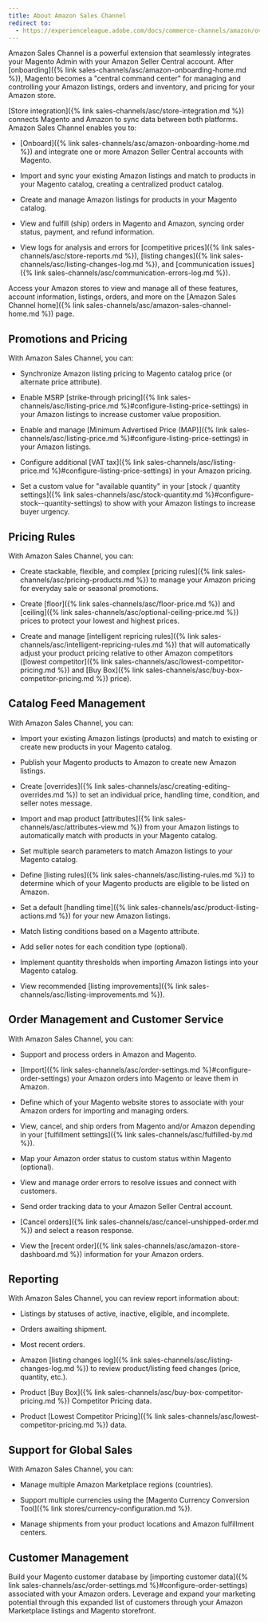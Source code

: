 ```yaml
---
title: About Amazon Sales Channel
redirect to:
  - https://experienceleague.adobe.com/docs/commerce-channels/amazon/overview.html
---
```


Amazon Sales Channel is a powerful extension that seamlessly integrates your Magento Admin with your Amazon Seller Central account. After [onboarding]({% link sales-channels/asc/amazon-onboarding-home.md %}), Magento becomes a "central command center" for managing and controlling your Amazon listings, orders and inventory, and pricing for your Amazon store.

[Store integration]({% link sales-channels/asc/store-integration.md %}) connects Magento and Amazon to sync data between both platforms. Amazon Sales Channel enables you to:

- [Onboard]({% link sales-channels/asc/amazon-onboarding-home.md %}) and integrate one or more Amazon Seller Central accounts with Magento.

- Import and sync your existing Amazon listings and match to products in your Magento catalog, creating a centralized product catalog.

- Create and manage Amazon listings for products in your Magento catalog.

- View and fulfill (ship) orders in Magento and Amazon, syncing order status, payment, and refund information.

- View logs for analysis and errors for [competitive prices]({% link sales-channels/asc/store-reports.md %}), [listing changes]({% link sales-channels/asc/listing-changes-log.md %}), and [communication issues]({% link sales-channels/asc/communication-errors-log.md %}).

Access your Amazon stores to view and manage all of these features, account information, listings, orders, and more on the [Amazon Sales Channel home]({% link sales-channels/asc/amazon-sales-channel-home.md %}) page.

## Promotions and Pricing

With Amazon Sales Channel, you can:

- Synchronize Amazon listing pricing to Magento catalog price (or alternate price attribute).

- Enable MSRP [strike-through pricing]({% link sales-channels/asc/listing-price.md %}#configure-listing-price-settings) in your Amazon listings to increase customer value proposition.

- Enable and manage [Minimum Advertised Price (MAP)]({% link sales-channels/asc/listing-price.md %}#configure-listing-price-settings) in your Amazon listings.

- Configure additional [VAT tax]({% link sales-channels/asc/listing-price.md %}#configure-listing-price-settings) in your Amazon pricing.

- Set a custom value for "available quantity" in your [stock / quantity settings]({% link sales-channels/asc/stock-quantity.md %}#configure-stock--quantity-settings) to show with your Amazon listings to increase buyer urgency.

## Pricing Rules

With Amazon Sales Channel, you can:

- Create stackable, flexible, and complex [pricing rules]({% link sales-channels/asc/pricing-products.md %}) to manage your Amazon pricing for everyday sale or seasonal promotions.

- Create [floor]({% link sales-channels/asc/floor-price.md %}) and [ceiling]({% link sales-channels/asc/optional-ceiling-price.md %}) prices to protect your lowest and highest prices.

- Create and manage [intelligent repricing rules]({% link sales-channels/asc/intelligent-repricing-rules.md %}) that will automatically adjust your product pricing relative to other Amazon competitors ([lowest competitor]({% link sales-channels/asc/lowest-competitor-pricing.md %}) and [Buy Box]({% link sales-channels/asc/buy-box-competitor-pricing.md %}) price).

## Catalog Feed Management

With Amazon Sales Channel, you can:

- Import your existing Amazon listings (products) and match to existing or create new products in your Magento catalog.

- Publish your Magento products to Amazon to create new Amazon listings.

- Create [overrides]({% link sales-channels/asc/creating-editing-overrides.md %}) to set an individual price, handling time, condition, and seller notes message.

- Import and map product [attributes]({% link sales-channels/asc/attributes-view.md %}) from your Amazon listings to automatically match with products in your Magento catalog.

- Set multiple search parameters to match Amazon listings to your Magento catalog.

- Define [listing rules]({% link sales-channels/asc/listing-rules.md %}) to determine which of your Magento products are eligible to be listed on Amazon.

- Set a default [handling time]({% link sales-channels/asc/product-listing-actions.md %}) for your new Amazon listings.

- Match listing conditions based on a Magento attribute.

- Add seller notes for each condition type (optional).

- Implement quantity thresholds when importing Amazon listings into your Magento catalog.

- View recommended [listing improvements]({% link sales-channels/asc/listing-improvements.md %}).

## Order Management and Customer Service

With Amazon Sales Channel, you can:

- Support and process orders in Amazon and Magento.

- [Import]({% link sales-channels/asc/order-settings.md %}#configure-order-settings) your Amazon orders into Magento or leave them in Amazon.

- Define which of your Magento website stores to associate with your Amazon orders for importing and managing orders.

- View, cancel, and ship orders from Magento and/or Amazon depending in your [fulfillment settings]({% link sales-channels/asc/fulfilled-by.md %}).

- Map your Amazon order status to custom status within Magento (optional).

- View and manage order errors to resolve issues and connect with customers.

- Send order tracking data to your Amazon Seller Central account.

- [Cancel orders]({% link sales-channels/asc/cancel-unshipped-order.md %}) and select a reason response.

- View the [recent order]({% link sales-channels/asc/amazon-store-dashboard.md %}) information for your Amazon orders.

## Reporting

With Amazon Sales Channel, you can review report information about:

- Listings by statuses of active, inactive, eligible, and incomplete.

- Orders awaiting shipment.

- Most recent orders.

- Amazon [listing changes log]({% link sales-channels/asc/listing-changes-log.md %}) to review product/listing feed changes (price, quantity, etc.).

- Product [Buy Box]({% link sales-channels/asc/buy-box-competitor-pricing.md %}) Competitor Pricing data.

- Product [Lowest Competitor Pricing]({% link sales-channels/asc/lowest-competitor-pricing.md %}) data.

## Support for Global Sales

With Amazon Sales Channel, you can:

- Manage multiple Amazon Marketplace regions (countries).

- Support multiple currencies using the [Magento Currency Conversion Tool]({% link stores/currency-configuration.md %}).

- Manage shipments from your product locations and Amazon fulfillment centers.

## Customer Management

Build your Magento customer database by [importing customer data]({% link sales-channels/asc/order-settings.md %}#configure-order-settings) associated with your Amazon orders. Leverage and expand your marketing potential through this expanded list of customers through your Amazon Marketplace listings and Magento storefront.
